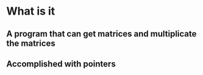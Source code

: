 <h1>What is it</h1>
<h2>A program that can get matrices and multiplicate the matrices</h2>
<h2>Accomplished with pointers</h2>
